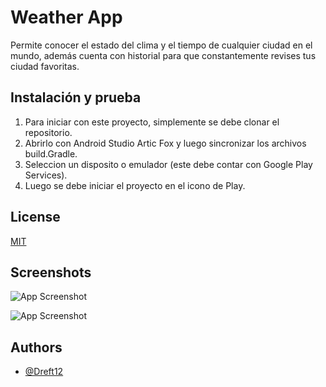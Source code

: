 
# Weather App

Permite conocer el estado del clima y el tiempo de cualquier ciudad en el mundo, además cuenta con historial para que constantemente revises tus ciudad favoritas.




## Instalación y prueba

1. Para iniciar con este proyecto, simplemente se debe clonar el repositorio.
2. Abrirlo con Android Studio Artic Fox y luego sincronizar los archivos build.Gradle.
3. Seleccion un disposito o emulador (este debe contar con Google Play Services).
4. Luego se debe iniciar el proyecto en el icono de Play. 

    
## License

[MIT](https://choosealicense.com/licenses/mit/)


## Screenshots

![App Screenshot](https://i.imgur.com/e4NgwoC.jpeg)

![App Screenshot](https://i.imgur.com/eQPU2CN.jpeg)


## Authors

- [@Dreft12](https://www.github.com/Dreft12)

